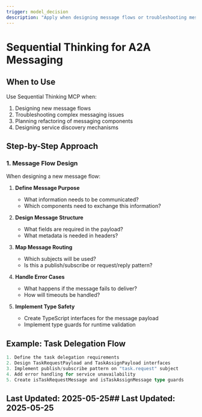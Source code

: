 ```yaml
---
trigger: model_decision
description: "Apply when designing message flows or troubleshooting messaging issues"
---
```


# Sequential Thinking for A2A Messaging

## When to Use

Use Sequential Thinking MCP when:

1. Designing new message flows
2. Troubleshooting complex messaging issues
3. Planning refactoring of messaging components
4. Designing service discovery mechanisms

## Step-by-Step Approach

### 1. Message Flow Design

When designing a new message flow:

1. **Define Message Purpose**
   - What information needs to be communicated?
   - Which components need to exchange this information?

2. **Design Message Structure**
   - What fields are required in the payload?
   - What metadata is needed in headers?

3. **Map Message Routing**
   - Which subjects will be used?
   - Is this a publish/subscribe or request/reply pattern?

4. **Handle Error Cases**
   - What happens if the message fails to deliver?
   - How will timeouts be handled?

5. **Implement Type Safety**
   - Create TypeScript interfaces for the message payload
   - Implement type guards for runtime validation

## Example: Task Delegation Flow

```typescript
1. Define the task delegation requirements
2. Design TaskRequestPayload and TaskAssignPayload interfaces
3. Implement publish/subscribe pattern on "task.request" subject
4. Add error handling for service unavailability
5. Create isTaskRequestMessage and isTaskAssignMessage type guards
```

## Last Updated: 2025-05-25## Last Updated: 2025-05-25
